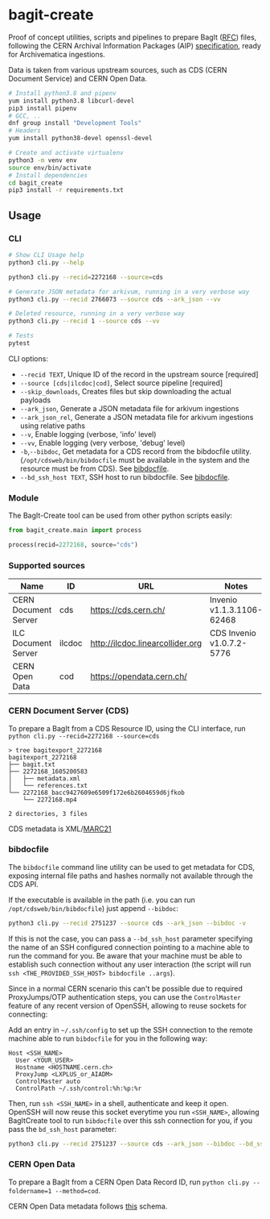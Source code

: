 # bagit-create

Proof of concept utilities, scripts and pipelines to prepare BagIt ([RFC](https://tools.ietf.org/html/rfc8493)) files, following the CERN Archival Information Packages (AIP) [specification](https://digital-repositories.web.cern.ch/digital-repositories/dm/oais-platform/cern-aips/), ready for Archivematica ingestions.

Data is taken from various upstream sources, such as CDS (CERN Document Service) and CERN Open Data.

```bash
# Install python3.8 and pipenv
yum install python3.8 libcurl-devel
pip3 install pipenv
# GCC, ..
dnf group install "Development Tools"
# Headers
yum install python38-devel openssl-devel

# Create and activate virtualenv
python3 -m venv env
source env/bin/activate
# Install dependencies
cd bagit_create
pip3 install -r requirements.txt 
```

## Usage

### CLI

```bash
# Show CLI Usage help
python3 cli.py --help

python3 cli.py --recid=2272168 --source=cds

# Generate JSON metadata for arkivum, running in a very verbose way
python3 cli.py --recid 2766073 --source cds --ark_json --vv

# Deleted resource, running in a very verbose way
python3 cli.py --recid 1 --source cds --vv

# Tests
pytest
```

CLI options:

- `--recid TEXT`, Unique ID of the record in the upstream source [required]
- `--source [cds|ilcdoc|cod]`, Select source pipeline  [required]
- `--skip_downloads`, Creates files but skip downloading the actual payloads
- `--ark_json`, Generate a JSON metadata file for arkivum ingestions
- `--ark_json_rel`, Generate a JSON metadata file for arkivum ingestions using relative paths
- `--v`, Enable logging (verbose, 'info' level)
- `--vv`, Enable logging (very verbose, 'debug' level)
- `-b`,`--bibdoc`, Get metadata for a CDS record from the bibdocfile utility.
	(`/opt/cdsweb/bin/bibdocfile` must be available in the system and the resource must be from CDS).
	See [bibdocfile](#bibdocfile).
-  `--bd_ssh_host TEXT`, SSH host to run bibdocfile. See [bibdocfile](#bibdocfile).

### Module

The BagIt-Create tool can be used from other python scripts easily:

```python
from bagit_create.main import process

process(recid=2272168, source="cds")
```


### Supported sources

| Name                 	| ID     	| URL                              	| Notes                     	|
|----------------------	|--------	|----------------------------------	|---------------------------	|
| CERN Document Server 	| cds    	| https://cds.cern.ch/             	| Invenio v1.1.3.1106-62468 	|
| ILC Document Server  	| ilcdoc 	| http://ilcdoc.linearcollider.org 	| CDS Invenio v1.0.7.2-5776 	|
| CERN Open Data       	| cod    	| https://opendata.cern.ch/        	|                           	|

### CERN Document Server (CDS)

To prepare a BagIt from a CDS Resource ID, using the CLI interface, run `python cli.py --recid=2272168 --source=cds`

```
> tree bagitexport_2272168
bagitexport_2272168
├── bagit.txt
├── 2272168_1605200583
│   ├── metadata.xml
│   └── references.txt
└── 2272168_bacc9427609e6509f172e6b2604659d6jfkob
    └── 2272168.mp4

2 directories, 3 files
```

CDS metadata is XML/[MARC21](https://cds.cern.ch/help/admin/howto-marc?ln=fr)

### bibdocfile

The `bibdocfile` command line utility can be used to get metadata for CDS, exposing internal file paths and hashes normally not available through the CDS API.

If the executable is available in the path (i.e. you can run `/opt/cdsweb/bin/bibdocfile`) just append `--bibdoc`:

```bash
python3 cli.py --recid 2751237 --source cds --ark_json --bibdoc -v
```

If this is not the case, you can pass a `--bd_ssh_host` parameter specifying the name of an SSH configured connection pointing to a machine able to run the command for you. Be aware that your machine must be able to establish such connection without any user interaction (the script will run `ssh <THE_PROVIDED_SSH_HOST> bibdocfile ..args`).

Since in a normal CERN scenario this can't be possible due to required ProxyJumps/OTP authentication steps, you can use the `ControlMaster` feature of any recent version of OpenSSH, allowing to reuse sockets for connecting:

Add an entry in `~/.ssh/config` to set up the SSH connection to the remote machine able to run `bibdocfile` for you in the following way:

```
Host <SSH_NAME>
  User <YOUR_USER>
  Hostname <HOSTNAME.cern.ch>
  ProxyJump <LXPLUS_or_AIADM>
  ControlMaster auto
  ControlPath ~/.ssh/control:%h:%p:%r
```

Then, run `ssh <SSH_NAME>` in a shell, authenticate and keep it open. OpenSSH will now reuse this socket everytime you run `<SSH_NAME>`, allowing BagItCreate tool to run `bibdocfile` over this ssh connection for you, if you pass the `bd_ssh_host` parameter:

```bash
python3 cli.py --recid 2751237 --source cds --ark_json --bibdoc --bd_ssh_host=<SSH_NAME> -v
``` 


### CERN Open Data

To prepare a BagIt from a CERN Open Data Record ID, run `python cli.py --foldername=1 --method=cod`.

CERN Open Data metadata follows [this](http://opendata.cern.ch/schema/records/record-v1.0.0.json) schema.
